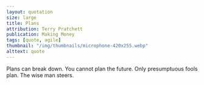 ```yaml
---
layout: quotation
size: large
title: Plans
attribution: Terry Pratchett
publication: Making Money
tags: [quote, agile]
thumbnail: "/img/thumbnails/microphone-420x255.webp"
alttext: quote
---
```


Plans can break down. You cannot plan the future. Only
presumptuous fools plan. The wise man steers.
